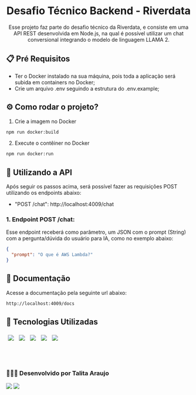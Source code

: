<div align="center">

# Desafio Técnico Backend - Riverdata

Esse projeto faz parte do desafio técnico da Riverdata, e consiste em uma API REST desenvolvida em Node.js, na qual é possível utilizar um chat conversional integrando o modelo de linguagem LLAMA 2.

</div>

## 📋 Pré Requisitos

- Ter o Docker instalado na sua máquina, pois toda a aplicação será subida em containers no Docker;
- Crie um arquivo .env seguindo a estrutura do .env.example;

## ⚙️ Como rodar o projeto?

1. Crie a imagem no Docker

```bash
npm run docker:build
```

2. Execute o contêiner no Docker

```bash
npm run docker:run
```

## 🚀 Utilizando a API

Após seguir os passos acima, será possível fazer as requisições POST utilizando os endpoints abaixo:

- "POST /chat": http://localhost:4009/chat

### 1. Endpoint POST /chat:

Esse endpoint receberá como parâmetro, um JSON com o prompt (String) com a pergunta/dúvida do usuário para IA, como no exemplo abaixo:

```json
{
  "prompt": "O que é AWS Lambda?"
}
```

## 👋 Documentação

Acesse a documentação pela seguinte url abaixo:

```bash
http://localhost:4009/docs
```

## 🎯 Tecnologias Utilizadas

<p>
  <img style='margin: 5px;' src="https://img.shields.io/badge/JavaScript-323330?style=for-the-badge&logo=javascript&logoColor=F7DF1E"/>
  <img style='margin: 5px;' src="https://img.shields.io/badge/Node.js-43853D?style=for-the-badge&logo=node.js&logoColor=white"/>
  <img style='margin: 5px;' src="https://img.shields.io/badge/TypeScript-007ACC?style=for-the-badge&logo=typescript&logoColor=white"/>
  <img style='margin: 5px;' src="https://img.shields.io/badge/Express.js-404D59?style=for-the-badge"/>
  <img style='margin: 5px;' src="https://img.shields.io/badge/Docker-2496ED?style=for-the-badge&logo=docker&logoColor=white"/>
</p>

<br><br>

### 👩🏽‍💻 Desenvolvido por Talita Araujo

<div align="left">
  <a href = "mailto:talitacumi.araujo@gmail.com"><img src="https://img.shields.io/badge/-Gmail-db4a39?style=for-the-badge&logo=gmail&logoColor=white"></a>
  <a href="https://www.linkedin.com/in/talitaaraujodev" target="_blank"><img src="https://img.shields.io/badge/LinkedIn-0077B5?style=for-the-badge&logo=linkedin&logoColor=white"></a>
</div>
